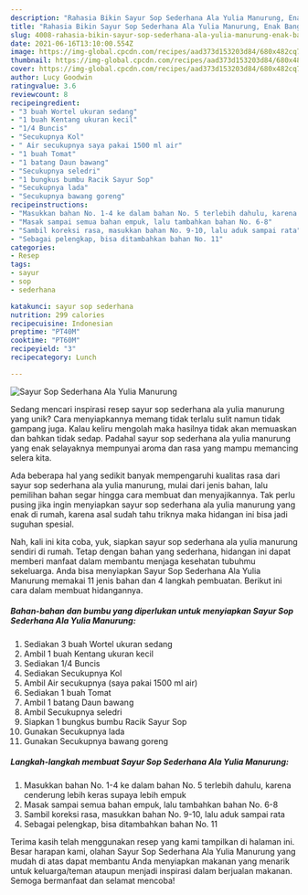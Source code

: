 ```yaml
---
description: "Rahasia Bikin Sayur Sop Sederhana Ala Yulia Manurung, Enak Banget"
title: "Rahasia Bikin Sayur Sop Sederhana Ala Yulia Manurung, Enak Banget"
slug: 4008-rahasia-bikin-sayur-sop-sederhana-ala-yulia-manurung-enak-banget
date: 2021-06-16T13:10:00.554Z
image: https://img-global.cpcdn.com/recipes/aad373d153203d84/680x482cq70/sayur-sop-sederhana-ala-yulia-manurung-foto-resep-utama.jpg
thumbnail: https://img-global.cpcdn.com/recipes/aad373d153203d84/680x482cq70/sayur-sop-sederhana-ala-yulia-manurung-foto-resep-utama.jpg
cover: https://img-global.cpcdn.com/recipes/aad373d153203d84/680x482cq70/sayur-sop-sederhana-ala-yulia-manurung-foto-resep-utama.jpg
author: Lucy Goodwin
ratingvalue: 3.6
reviewcount: 8
recipeingredient:
- "3 buah Wortel ukuran sedang"
- "1 buah Kentang ukuran kecil"
- "1/4 Buncis"
- "Secukupnya Kol"
- " Air secukupnya saya pakai 1500 ml air"
- "1 buah Tomat"
- "1 batang Daun bawang"
- "Secukupnya seledri"
- "1 bungkus bumbu Racik Sayur Sop"
- "Secukupnya lada"
- "Secukupnya bawang goreng"
recipeinstructions:
- "Masukkan bahan No. 1-4 ke dalam bahan No. 5 terlebih dahulu, karena cenderung lebih keras supaya lebih empuk"
- "Masak sampai semua bahan empuk, lalu tambahkan bahan No. 6-8"
- "Sambil koreksi rasa, masukkan bahan No. 9-10, lalu aduk sampai rata"
- "Sebagai pelengkap, bisa ditambahkan bahan No. 11"
categories:
- Resep
tags:
- sayur
- sop
- sederhana

katakunci: sayur sop sederhana 
nutrition: 299 calories
recipecuisine: Indonesian
preptime: "PT40M"
cooktime: "PT60M"
recipeyield: "3"
recipecategory: Lunch

---
```



![Sayur Sop Sederhana Ala Yulia Manurung](https://img-global.cpcdn.com/recipes/aad373d153203d84/680x482cq70/sayur-sop-sederhana-ala-yulia-manurung-foto-resep-utama.jpg)

Sedang mencari inspirasi resep sayur sop sederhana ala yulia manurung yang unik? Cara menyiapkannya memang tidak terlalu sulit namun tidak gampang juga. Kalau keliru mengolah maka hasilnya tidak akan memuaskan dan bahkan tidak sedap. Padahal sayur sop sederhana ala yulia manurung yang enak selayaknya mempunyai aroma dan rasa yang mampu memancing selera kita.



Ada beberapa hal yang sedikit banyak mempengaruhi kualitas rasa dari sayur sop sederhana ala yulia manurung, mulai dari jenis bahan, lalu pemilihan bahan segar hingga cara membuat dan menyajikannya. Tak perlu pusing jika ingin menyiapkan sayur sop sederhana ala yulia manurung yang enak di rumah, karena asal sudah tahu triknya maka hidangan ini bisa jadi suguhan spesial.


Nah, kali ini kita coba, yuk, siapkan sayur sop sederhana ala yulia manurung sendiri di rumah. Tetap dengan bahan yang sederhana, hidangan ini dapat memberi manfaat dalam membantu menjaga kesehatan tubuhmu sekeluarga. Anda bisa menyiapkan Sayur Sop Sederhana Ala Yulia Manurung memakai 11 jenis bahan dan 4 langkah pembuatan. Berikut ini cara dalam membuat hidangannya.

<!--inarticleads1-->

##### Bahan-bahan dan bumbu yang diperlukan untuk menyiapkan Sayur Sop Sederhana Ala Yulia Manurung:

1. Sediakan 3 buah Wortel ukuran sedang
1. Ambil 1 buah Kentang ukuran kecil
1. Sediakan 1/4 Buncis
1. Sediakan Secukupnya Kol
1. Ambil  Air secukupnya (saya pakai 1500 ml air)
1. Sediakan 1 buah Tomat
1. Ambil 1 batang Daun bawang
1. Ambil Secukupnya seledri
1. Siapkan 1 bungkus bumbu Racik Sayur Sop
1. Gunakan Secukupnya lada
1. Gunakan Secukupnya bawang goreng




<!--inarticleads2-->

##### Langkah-langkah membuat Sayur Sop Sederhana Ala Yulia Manurung:

1. Masukkan bahan No. 1-4 ke dalam bahan No. 5 terlebih dahulu, karena cenderung lebih keras supaya lebih empuk
1. Masak sampai semua bahan empuk, lalu tambahkan bahan No. 6-8
1. Sambil koreksi rasa, masukkan bahan No. 9-10, lalu aduk sampai rata
1. Sebagai pelengkap, bisa ditambahkan bahan No. 11




Terima kasih telah menggunakan resep yang kami tampilkan di halaman ini. Besar harapan kami, olahan Sayur Sop Sederhana Ala Yulia Manurung yang mudah di atas dapat membantu Anda menyiapkan makanan yang menarik untuk keluarga/teman ataupun menjadi inspirasi dalam berjualan makanan. Semoga bermanfaat dan selamat mencoba!
